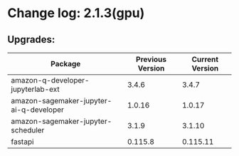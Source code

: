 # Change log: 2.1.3(gpu)

## Upgrades: 

Package | Previous Version | Current Version
---|---|---
amazon-q-developer-jupyterlab-ext|3.4.6|3.4.7
amazon-sagemaker-jupyter-ai-q-developer|1.0.16|1.0.17
amazon-sagemaker-jupyter-scheduler|3.1.9|3.1.10
fastapi|0.115.8|0.115.11
